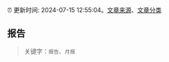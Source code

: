 :alarm_clock: 更新时间: 2024-07-15 12:55:04。[文章来源](/README.md)、[文章分类](/TAGS.md)

## 报告


> 关键字：`报告`、`月报`



